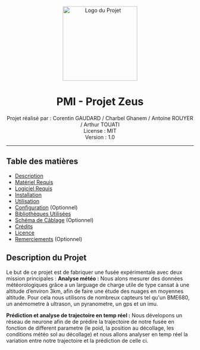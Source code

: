 <p align="center">
  <br>
  <a href="#">
    <img src="Logo_IPSA.png" alt="Logo du Projet" width="200">
  </a>
  <br>
</p>

<h1 align="center">PMI - Projet Zeus </h1>

<p align="center">
  Projet réalisé par : Corentin GAUDARD / Charbel Ghanem / Antoine ROUYER / Arthur TOUATI
  <br>
  License : MIT
  <br>
  Version : 1.0
  <br>
</p>

---

## Table des matières

- [Description](#Description-du-projet)
- [Matériel Requis](#matériel-requis)
- [Logiciel Requis](#logiciel-requis)
- [Installation](#installation)
- [Utilisation](#utilisation)
- [Configuration](#configuration) (Optionnel)
- [Bibliothèques Utilisées](https://www.google.com/search?q=%23biblioth%C3%A8ques-utilis%C3%A9es)
- [Schéma de Câblage](https://www.google.com/search?q=%23sch%C3%A9ma-de-c%C3%A2blage) (Optionnel)
- [Crédits](#crédits)
- [Licence](#licence)
- [Remerciements](#remerciements) (Optionnel)

## Description du Projet

Le but de ce projet est de fabriquer une fusée expérimentale avec deux mission principales : 
**Analyse météo :**
Nous alons mesurer des données météorologiques grâce a un larguage de charge utile de type cansat à une altitude d’environ 3km, afin de faire une étude des nuages en moyennes altitude.
Pour cela nous utilisons de nombreux capteurs tel qu'un BME680, un anémometre à ultrason, un pyranometre, un gps et un imu.
 
**Prédiction et analyse de trajectoire en temp réel :**
Nous dévelopons un réseau de neurone afin de de prédire la trajectoire de notre fusée en fonction de different parametre (le poid, la position au décollage, les conditions météo sol au décollage) et nous allons analyser en temp réel la variation entre notre trajectoire et la prédiction de celle ci.
